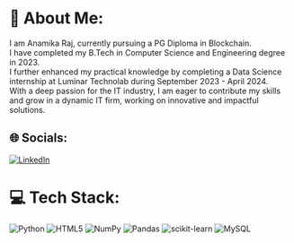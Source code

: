 # 💫 About Me:
I am Anamika Raj, currently pursuing a PG Diploma in Blockchain. <br> I have completed my B.Tech in Computer Science and Engineering degree in 2023. <br>I further enhanced my practical knowledge by completing a Data Science internship at Luminar Technolab during September 2023 - April 2024. <br> With a deep passion for the IT industry, I am eager to contribute my skills and grow in a dynamic IT firm, working on innovative and impactful solutions.


## 🌐 Socials:
[![LinkedIn](https://img.shields.io/badge/LinkedIn-%230077B5.svg?logo=linkedin&logoColor=white)](https://linkedin.com/in/anamika-raj-993a3a298) 

# 💻 Tech Stack:
![Python](https://img.shields.io/badge/python-3670A0?style=for-the-badge&logo=python&logoColor=ffdd54) ![HTML5](https://img.shields.io/badge/html5-%23E34F26.svg?style=for-the-badge&logo=html5&logoColor=white)  ![NumPy](https://img.shields.io/badge/numpy-%23013243.svg?style=for-the-badge&logo=numpy&logoColor=white) ![Pandas](https://img.shields.io/badge/pandas-%23150458.svg?style=for-the-badge&logo=pandas&logoColor=white) ![scikit-learn](https://img.shields.io/badge/scikit--learn-%23F7931E.svg?style=for-the-badge&logo=scikit-learn&logoColor=white) ![MySQL](https://img.shields.io/badge/mysql-4479A1.svg?style=for-the-badge&logo=mysql&logoColor=white) 


<!-- Proudly created with GPRM ( https://gprm.itsvg.in ) -->
